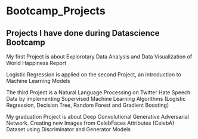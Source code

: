 # Bootcamp_Projects
## Projects I have done during Datascience Bootcamp

My first Project is about Explorotary Data Analysis and Data Visualization of World Happiness Report

Logistic Regression is applied on the second Project, an introduction to Machine Learning Models 

The third Project is a Natural Language Processing on Twitter Hate Speech Data by implementing Supervised Machine Learning Algorithms (Logistic Regression, Decision Tree, Random Forest and Gradient Boosting)

My graduation Project is about Deep Convolutional Generative Adversarial Network. Creating new Images from CelebFaces Attributes (CelebA) Dataset using Discriminator and Generator Models  
